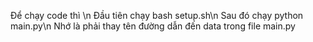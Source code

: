 Để chạy code thì \n
Đầu tiên chạy bash setup.sh\n
Sau đó chạy python main.py\n
Nhớ là phải thay tên đường dẫn đến data trong file main.py
